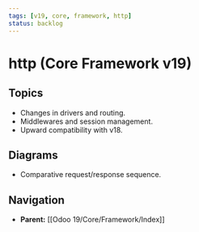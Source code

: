 ```yaml
---
tags: [v19, core, framework, http]
status: backlog
---
```

# http (Core Framework v19)

## Topics
- Changes in drivers and routing.
- Middlewares and session management.
- Upward compatibility with v18.

## Diagrams
- Comparative request/response sequence.






## Navigation
- **Parent:** [[Odoo 19/Core/Framework/Index]]
